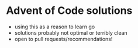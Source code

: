# Advent of Code solutions
* using this as a reason to learn go
* solutions probably not optimal or terribly clean
 * open to pull requests/recommendations!
